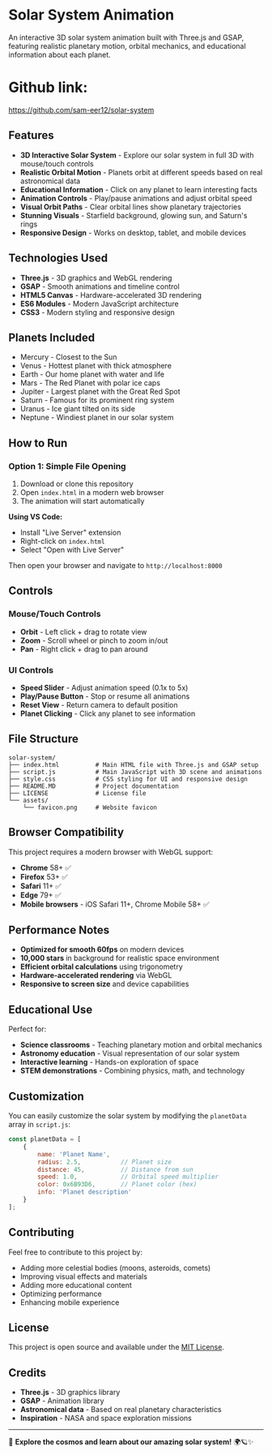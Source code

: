 # Solar System Animation

An interactive 3D solar system animation built with Three.js and GSAP, featuring realistic planetary motion, orbital mechanics, and educational information about each planet.

# Github link:
https://github.com/sam-eer12/solar-system

## Features

- **3D Interactive Solar System** - Explore our solar system in full 3D with mouse/touch controls
- **Realistic Orbital Motion** - Planets orbit at different speeds based on real astronomical data
- **Educational Information** - Click on any planet to learn interesting facts
- **Animation Controls** - Play/pause animations and adjust orbital speed
- **Visual Orbit Paths** - Clear orbital lines show planetary trajectories
- **Stunning Visuals** - Starfield background, glowing sun, and Saturn's rings
- **Responsive Design** - Works on desktop, tablet, and mobile devices

## Technologies Used

- **Three.js** - 3D graphics and WebGL rendering
- **GSAP** - Smooth animations and timeline control
- **HTML5 Canvas** - Hardware-accelerated 3D rendering
- **ES6 Modules** - Modern JavaScript architecture
- **CSS3** - Modern styling and responsive design

## Planets Included

- Mercury - Closest to the Sun
- Venus - Hottest planet with thick atmosphere
- Earth - Our home planet with water and life
- Mars - The Red Planet with polar ice caps
- Jupiter - Largest planet with the Great Red Spot
- Saturn - Famous for its prominent ring system
- Uranus - Ice giant tilted on its side
- Neptune - Windiest planet in our solar system

## How to Run

### Option 1: Simple File Opening
1. Download or clone this repository
2. Open `index.html` in a modern web browser
3. The animation will start automatically

**Using VS Code:**
- Install "Live Server" extension
- Right-click on `index.html`
- Select "Open with Live Server"

Then open your browser and navigate to `http://localhost:8000`

## Controls

### Mouse/Touch Controls
- **Orbit** - Left click + drag to rotate view
- **Zoom** - Scroll wheel or pinch to zoom in/out
- **Pan** - Right click + drag to pan around

### UI Controls
- **Speed Slider** - Adjust animation speed (0.1x to 5x)
- **Play/Pause Button** - Stop or resume all animations
- **Reset View** - Return camera to default position
- **Planet Clicking** - Click any planet to see information

## File Structure

```
solar-system/
├── index.html          # Main HTML file with Three.js and GSAP setup
├── script.js           # Main JavaScript with 3D scene and animations
├── style.css           # CSS styling for UI and responsive design
├── README.MD           # Project documentation
├── LICENSE             # License file
└── assets/
    └── favicon.png     # Website favicon
```

## Browser Compatibility

This project requires a modern browser with WebGL support:

- **Chrome** 58+ ✅
- **Firefox** 53+ ✅
- **Safari** 11+ ✅
- **Edge** 79+ ✅
- **Mobile browsers** - iOS Safari 11+, Chrome Mobile 58+ ✅

## Performance Notes

- **Optimized for smooth 60fps** on modern devices
- **10,000 stars** in background for realistic space environment
- **Efficient orbital calculations** using trigonometry
- **Hardware-accelerated rendering** via WebGL
- **Responsive to screen size** and device capabilities

## Educational Use

Perfect for:
- **Science classrooms** - Teaching planetary motion and orbital mechanics
- **Astronomy education** - Visual representation of our solar system
- **Interactive learning** - Hands-on exploration of space
- **STEM demonstrations** - Combining physics, math, and technology

## Customization

You can easily customize the solar system by modifying the `planetData` array in `script.js`:

```javascript
const planetData = [
    {
        name: 'Planet Name',
        radius: 2.5,           // Planet size
        distance: 45,          // Distance from sun
        speed: 1.0,            // Orbital speed multiplier
        color: 0x6B93D6,       // Planet color (hex)
        info: 'Planet description'
    }
];
```

## Contributing

Feel free to contribute to this project by:
- Adding more celestial bodies (moons, asteroids, comets)
- Improving visual effects and materials
- Adding more educational content
- Optimizing performance
- Enhancing mobile experience

## License

This project is open source and available under the [MIT License](LICENSE).

## Credits

- **Three.js** - 3D graphics library
- **GSAP** - Animation library
- **Astronomical data** - Based on real planetary characteristics
- **Inspiration** - NASA and space exploration missions

---

🚀 **Explore the cosmos and learn about our amazing solar system!** 🌍🪐✨